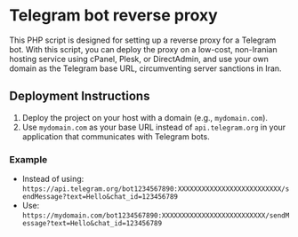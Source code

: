 # Telegram bot reverse proxy
This PHP script is designed for setting up a reverse proxy for a Telegram bot. With this script, you can deploy the proxy on a low-cost, non-Iranian hosting service using cPanel, Plesk, or DirectAdmin, and use your own domain as the Telegram base URL, circumventing server sanctions in Iran.

## Deployment Instructions
1. Deploy the project on your host with a domain (e.g., `mydomain.com`).
2. Use `mydomain.com` as your base URL instead of `api.telegram.org` in your application that communicates with Telegram bots.

### Example
- Instead of using:
`https://api.telegram.org/bot1234567890:XXXXXXXXXXXXXXXXXXXXXXXXXX/sendMessage?text=Hello&chat_id=123456789`
- Use:
`https://mydomain.com/bot1234567890:XXXXXXXXXXXXXXXXXXXXXXXXXX/sendMessage?text=Hello&chat_id=123456789`

